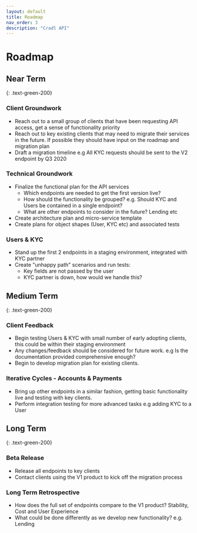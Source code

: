 ```yaml
---
layout: default
title: Roadmap
nav_order: 3
description: "Cradl API"
---
```


# Roadmap
<div class="code-example" markdown="1">

## Near Term
{: .text-green-200}

### Client Groundwork

* Reach out to a small group of clients that have been requesting API access, get a sense of functionality priority
* Reach out to key existing clients that may need to migrate their services in the future. If possible they should have input on the roadmap and migration plan
* Draft a migration timeline e.g All KYC requests should be sent to the V2 endpoint by Q3 2020

### Technical Groundwork

* Finalize the functional plan for the API services
    * Which endpoints are needed to get the first version live?
    * How should the functionality be grouped? e.g. Should KYC and Users be contained in a single endpoint?
    * What are other endpoints to consider in the future? Lending etc
* Create architecture plan and micro-service template
* Create plans for object shapes (User, KYC etc) and associated tests

### Users & KYC

* Stand up the first 2 endpoints in a staging environment, integrated with KYC partner
* Create "unhappy path" scenarios and run tests:
    * Key fields are not passed by the user
    * KYC partner is down, how would we handle this?
</div>

<div class="code-example" markdown="1">

## Medium Term
{: .text-green-200}

### Client Feedback

* Begin testing Users & KYC with small number of early adopting clients, this could be within their staging environment
* Any changes/feedback should be considered for future work. e.g Is the documentation provided comprehensive enough?
* Begin to develop migration plan for existing clients.

### Iterative Cycles - Accounts & Payments

* Bring up other endpoints in a similar fashion, getting basic functionality live and testing with key clients.
* Perform integration testing for more advanced tasks e.g adding KYC to a User

</div>

<div class="code-example" markdown="1">

## Long Term
{: .text-green-200}

### Beta Release

* Release all endpoints to key clients
* Contact clients using the V1 product to kick off the migration process

### Long Term Retrospective

* How does the full set of endpoints compare to the V1 product? Stability, Cost and User Experience
* What could be done differently as we develop new functionality? e.g. Lending

</div>
